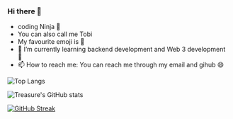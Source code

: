 ### Hi there 👋
-  coding Ninja 🥷
-  You can also call me Tobi
-  My favourite emoji is 🚀
- 🌱 I’m currently learning backend development and Web 3 development 🚀
- 📫 How to reach me: You can reach me through my email and gihub 😄

  
![Top Langs](https://github-readme-stats.vercel.app/api/top-langs/?username=Oluwatobiiiiii&layout=compact)


![Treasure's GitHub stats](https://github-readme-stats.vercel.app/api?username=Oluwatobiiiiii&show_icons=true&theme=radical)

[![GitHub Streak](https://streak-stats.demolab.com/?user=Oluwatobiiiiii&theme=dark)](https://git.io/streak-stats)
